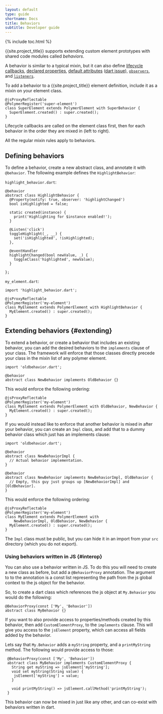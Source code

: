 ```yaml
---
layout: default
type: guide
shortname: Docs
title: Behaviors
subtitle: Developer guide
---
```


{% include toc.html %}

{{site.project_title}} supports extending custom element prototypes with 
shared code modules called _behaviors_.

A behavior is similar to a typical mixin, but it can also define
[lifecycle callbacks](registering-elements.html#basic-callbacks),  [declared
properties](properties.html), [default attributes](registering-elements.html#host-attributes) ([dart issue](https://github.com/dart-lang/polymer-dart/issues/561)),
[`observers`](properties.html#observing-changes-to-multiple-properties), and [`listeners`](events.html#event-listeners).

To add a behavior to a {{site.project_title}} element definition, include it as
a mixin on your element class.

    @jsProxyReflectable
    @PolymerRegister('super-element')
    class SuperElement extends PolymerElement with SuperBehavior {
      SuperElement.created() : super.created();
    }

Lifecycle callbacks are called on the element class first, then for each
behavior in the order they are mixed in (left to right).

All the regular mixin rules apply to behaviors.

## Defining behaviors

To define a behavior, create a new abstract class, and annotate it with
`@behavior`. The following example defines the `HighlightBehavior`:


`highlight_behavior.dart`:

    @behavior
    abstract class HighlightBehavior {
      @Property(notify: true, observer: 'highlightChanged')
      bool isHighlighted = false;
      
      static created(instance) {
        print('Highlighting for $instance enabled!');
      }

      @Listen('click')
      toggleHighlight(_, __) {
        set('isHighlighted', !isHighlighted);
      },
      
      @eventHandler
      highlightChanged(bool newValue, _) {
        toggleClass('highlighted', newValue);
      }

    };

`my_element.dart`:

    import 'highlight_behavior.dart';

    @jsProxyReflectable
    @PolymerRegister('my-element')
    class MyElement extends PolymerElement with HighlightBehavior {
      MyElement.created() : super.created();
    }

## Extending behaviors {#extending}

To extend a behavior, or create a behavior that includes an existing behavior,
you can add the desired behaviors to the `implements` clause of your class. The
framework will enforce that those classes directly precede your class in the
mixin list of any polymer element.

    import 'oldbehavior.dart';
    
    @behavior
    abstract class NewBehavior implements OldBehavior {}

This would enforce the following ordering:

    @jsProxyReflectable
    @PolymerRegister('my-element')
    class MyElement extends PolymerElement with OldBehavior, NewBehavior {
      MyElement.created() : super.created();
    }
    
If you would instead like to enforce that another behavior is mixed in after
your behavior, you can create an `Impl` class, and add that to a dummy behavior
class which just has an implements clause:

    import 'oldbehavior.dart';
    
    @behavior
    abstract class NewBehaviorImpl {
      // Actual behavior implementation.
    }
    
    @behavior
    abstract class NewBehavior implements NewBehaviorImpl, OldBehavior {
      // Empty, this guy just groups up [NewBehaviorImpl] and [OldBehavior].
    }
    
This would enforce the following ordering:

    @jsProxyReflectable
    @PolymerRegister('my-element')
    class MyElement extends PolymerElement with
        NewBehaviorImpl, OldBehavior, NewBehavior {
      MyElement.created() : super.created();
    }

The `Impl` class must be public, but you can hide it in an import from your
`src` directory (which you do not export).

### Using behaviors written in JS {#interop}

You can also use a behavior written in JS. To do this you will need to create a
new class as before, but add a `@BehaviorProxy` annotation. The argument to
to the annotation is a const list representing the path from the js global
context to the js object for the behavior.

So, to create a dart class which references the js object at `My.Behavior`
you would do the following:

    @BehaviorProxy(const ['My', 'Behavior'])
    abstract class MyBehavior {}
    
If you want to also provide access to properties/methods created by this
behavior, then add `CustomElementProxy`, to the `implements` clause. This
will give you access to the `jsElement` property, which can access all fields
added by the behavior.

Lets say that `My.Behavior` adds a `myString` property, and a `printMyString`
method. The following would provide access to those:

     @BehaviorProxy(const ['My', 'Behavior'])
     abstract class MyBehavior implements CustomElementProxy {
       String get myString => jsElement['myString'];
       void set myString(String value) {
        jsElement['myString'] = value;
       }
       
       void printMyString() => jsElement.callMethod('printMyString');
     }
     
This behavior can now be mixed in just like any other, and can co-exist with
behaviors written in dart.
